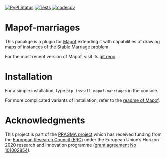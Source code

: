 [![PyPI Status](https://img.shields.io/pypi/v/mapof-marriages.svg)](https://pypi.python.org/pypi/mapof-marriages)
[![Tests](https://github.com/science-for-democracy/mapof-marriages/actions/workflows/python-tests.yml/badge.svg)](https://github.com/science-for-democracy/mapof-marriages/actions/workflows/python-tests.yml)
[![codecov](https://codecov.io/gh/science-for-democracy/mapof-marriages/graph/badge.svg?token=MB6YOJMFIS)](https://codecov.io/gh/science-for-democracy/mapof-marriages)

# Mapof-marriages
This pacakge is a plugin for [Mapof](https://pypi.org/project/mapof/) extending
it with capabilities of drawing maps of instances of the Stable Marriage
problem.

For the most recent version of Mapof, visit its [git
repo](https://pypi.org/project/mapof/).

# Installation
For a simple installation, type
`pip install mapof-marriages`
in the console.

For more complicated variants of installation, refer to the [readme of
Mapof](https://github.com/science-for-democracy/mapof).

# Acknowledgments

This project is part of the [PRAGMA project](https://home.agh.edu.pl/~pragma/)
which has received funding from the [European Research Council
(ERC)](https://home.agh.edu.pl/~pragma/) under the European Union’s Horizon 2020
research and innovation programme ([grant agreement No
101002854](https://erc.easme-web.eu/?p=101002854)).



